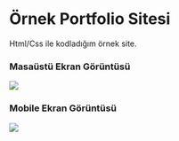 # Örnek Portfolio Sitesi
Html/Css ile kodladığım örnek site.

### Masaüstü Ekran Görüntüsü
<img src="screenshot/desktop.png">

### Mobile Ekran Görüntüsü
<img src="screenshot/mobile.png">

